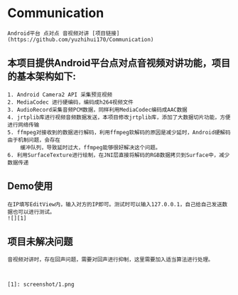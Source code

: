 # Communication
    Android平台 点对点 音视频对讲 [项目链接](https://github.com/yuzhihui170/Communication)

## 本项目提供Android平台点对点音视频对讲功能，项目的基本架构如下:
    1. Android Camera2 API 采集预览视频
    2. MediaCodec 进行硬编码，编码成h264视频文件
    3. AudioRecord采集音频PCM数据，同样利用MediaCodec编码成AAC数据
    4. jrtplib库进行视频音频数据发送，本项目修改jrtplib库，添加了大数据切片功能，方便进行网络传输
    5. ffmpeg对接收到的数据进行解码，利用ffmpeg软解码的原因是减少延时，Android硬解码由于机制问题，会存在
        缓冲队列，导致延时过大，ffmpeg能够很好解决这个问题。
    6. 利用SurfaceTexture进行绘制，在JNI层直接将解码的RGB数据拷贝到Surface中，减少数据传递

## Demo使用
    在IP填写EditView内，输入对方的IP即可。测试时可以输入127.0.0.1，自己给自己发送数据也可以进行测试。
    ![][1]

## 项目未解决问题
    音视频对讲时，存在回声问题，需要对回声进行抑制，这里需要加入适当算法进行处理。



    [1]: screenshot/1.png